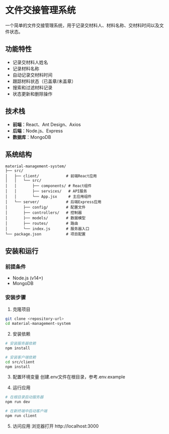 # 文件交接管理系统

一个简单的文件交接管理系统，用于记录交材料人、材料名称、交材料时间以及文件状态。

## 功能特性

- 记录交材料人姓名
- 记录材料名称
- 自动记录交材料时间
- 跟踪材料状态（已盖章/未盖章）
- 搜索和过滤材料记录
- 状态更新和删除操作

## 技术栈

- **前端**：React、Ant Design、Axios
- **后端**：Node.js、Express
- **数据库**：MongoDB

## 系统结构

```
material-management-system/
├── src/
│   ├── client/            # 前端React应用
│   │   └── src/
│   │       ├── components/ # React组件
│   │       ├── services/   # API服务
│   │       └── App.jsx     # 主应用组件
│   └── server/            # 后端Express应用
│       ├── config/        # 配置文件
│       ├── controllers/   # 控制器
│       ├── models/        # 数据模型
│       ├── routes/        # 路由
│       └── index.js       # 服务器入口
└── package.json           # 项目配置
```

## 安装和运行

### 前提条件

- Node.js (v14+)
- MongoDB

### 安装步骤

1. 克隆项目
```bash
git clone <repository-url>
cd material-management-system
```

2. 安装依赖
```bash
# 安装服务器依赖
npm install

# 安装客户端依赖
cd src/client
npm install
```

3. 配置环境变量
创建.env文件在根目录，参考.env.example

4. 运行应用
```bash
# 在根目录启动服务器
npm run dev

# 在新终端中启动客户端
npm run client
```

5. 访问应用
浏览器打开 http://localhost:3000 
